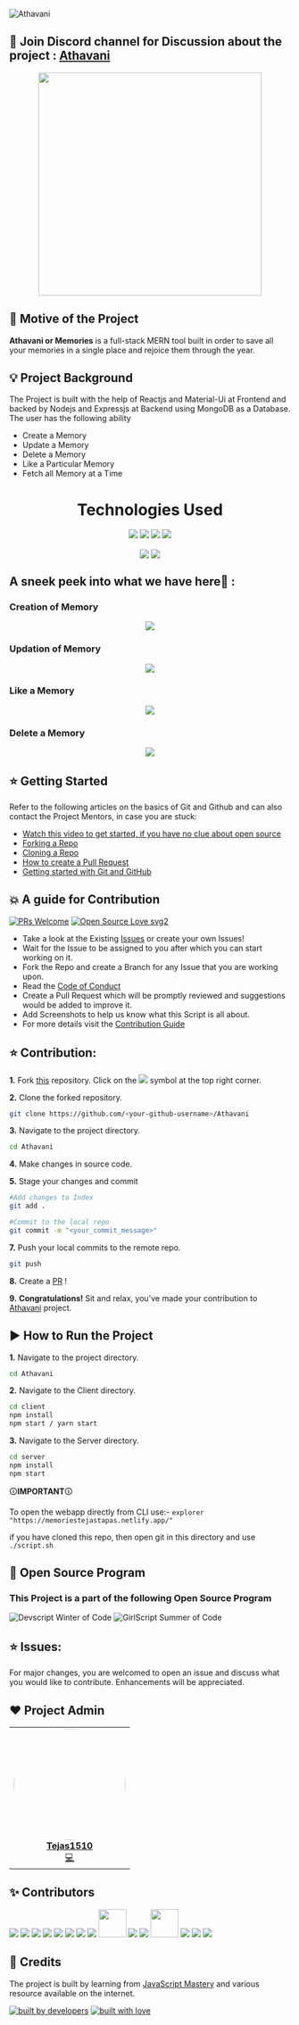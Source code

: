 ![Athavani](https://socialify.git.ci/Tejas1510/Athavani/image?description=1&forks=1&issues=1&language=1&owner=1&pattern=Plus&pulls=1&stargazers=1&theme=Dark)

## 📢 Join Discord channel for Discussion about the project : [Athavani](https://discord.gg/pQbVQqu7)

<p align="center">
  <img width="400" height="400" src = "https://github.com/Tejas1510/Athavani/blob/master/assets/athavani.gif"></img>
</p>  

## 📌 Motive of the Project

<b>Athavani or Memories</b> is a full-stack MERN tool built in order to save all your memories in a single place and rejoice them through the year.

## 💡 Project Background

The Project is built with the help of Reactjs and Material-Ui at Frontend and backed by Nodejs and Expressjs at Backend using MongoDB as a Database. The user has the following
ability

- Create a Memory
- Update a Memory
- Delete a Memory
- Like a Particular Memory
- Fetch all Memory at a Time


<center><h1 align="center">Technologies Used</h1></center>
<p align="center">
<img src = "https://github.com/Tejas1510/Athavani/blob/master/assets/Images/react1.png"></img>
<img src = "https://github.com/Tejas1510/Athavani/blob/master/assets/Images/nodejs.png"></img>
<img src = "https://github.com/Tejas1510/Athavani/blob/master/assets/Images/express.png"></img>
<img src = "https://github.com/Tejas1510/Athavani/blob/master/assets/Images/mongo.png"></img>
</p>

<p align="center" margin="10px">
<img margin="10px" align="center" src = "https://github.com/Tejas1510/Athavani/blob/master/assets/Images/netlify.png"></img>
<img align="center" src = "https://github.com/Tejas1510/Athavani/blob/master/assets/Images/heroku.png"></img>
</p>

## A sneek peek into what we have here🙈 :

### Creation of Memory
<p align="center"><img src="https://github.com/Tejas1510/Athavani/blob/master/assets/creation.gif"></p>

### Updation of Memory
<p align="center"><img src="https://github.com/Tejas1510/Athavani/blob/master/assets/updation.gif"></p>

### Like a  Memory
<p align="center"><img src="https://github.com/Tejas1510/Athavani/blob/master/assets/likePost.gif"></p>

### Delete a Memory
<p align="center"><img src="https://github.com/Tejas1510/Athavani/blob/master/assets/Delete.gif"></p>


## ⭐ Getting Started

Refer to the following articles on the basics of Git and Github and can also contact the Project Mentors, in case you are stuck:

- [Watch this video to get started, if you have no clue about open source](https://youtu.be/SL5KKdmvJ1U)
- [Forking a Repo](https://help.github.com/en/github/getting-started-with-github/fork-a-repo)
- [Cloning a Repo](https://help.github.com/en/desktop/contributing-to-projects/creating-a-pull-request)
- [How to create a Pull Request](https://opensource.com/article/19/7/create-pull-request-github)
- [Getting started with Git and GitHub](https://towardsdatascience.com/getting-started-with-git-and-github-6fcd0f2d4ac6)

## 💥 A guide for Contribution

[![PRs Welcome](https://img.shields.io/badge/PRs-welcome-brightgreen.svg?style=flat-square)](http://makeapullrequest.com)
[![Open Source Love svg2](https://badges.frapsoft.com/os/v2/open-source.svg?v=103)](https://github.com/ellerbrock/open-source-badges/)

- Take a look at the Existing [Issues](https://github.com/Tejas1510/Athavani/issues) or create your own Issues!
- Wait for the Issue to be assigned to you after which you can start working on it.
- Fork the Repo and create a Branch for any Issue that you are working upon.
- Read the [Code of Conduct](https://github.com/Tejas1510/Hacking-Scripts/blob/main/CODE_OF_CONDUCT.md)
- Create a Pull Request which will be promptly reviewed and suggestions would be added to improve it.
- Add Screenshots to help us know what this Script is all about.
- For more details visit the [Contribution Guide](https://github.com/Tejas1510/Athavani/blob/master/CONTRIBUTING.md)


## ⭐ Contribution:
**1.** Fork [this](https://github.com/Tejas1510/Athavani/) repository.
Click on the <a href="https://github.com/Tejas1510/Athavani/"><img src="https://img.icons8.com/ios/24/000000/code-fork.png"></a> symbol at the top right corner.

**2.** Clone the forked repository.

```bash
git clone https://github.com/<your-github-username>/Athavani
```

**3.** Navigate to the project directory.

```bash
cd Athavani
```

**4.** Make changes in source code.

**5.** Stage your changes and commit

```bash
#Add changes to Index
git add .

#Commit to the local repo
git commit -m "<your_commit_message>"
```

**7.** Push your local commits to the remote repo.

```bash
git push
```

**8.** Create a [PR](https://help.github.com/en/github/collaborating-with-issues-and-pull-requests/creating-a-pull-request) !

**9.** **Congratulations!** Sit and relax, you've made your contribution to [Athavani](https://github.com/Tejas1510/Athavani) project.

##  ▶️ How to Run the Project

**1.** Navigate to the project directory.

```bash
cd Athavani
```

**2.** Navigate to the Client directory.

```bash
cd client
npm install
npm start / yarn start
```

**3.** Navigate to the Server directory.

```bash
cd server
npm install
npm start 
```
🛈**IMPORTANT**🛈

To open the webapp directly from CLI use:-
```explorer "https://memoriestejastapas.netlify.app/"```

if you have cloned this repo, then open git in this directory and use 
``` ./script.sh ```

## 📢  Open Source Program

### This Project is a part of the following Open Source Program

<img src ="https://github.com/Tejas1510/Athavani/blob/master/assets/Images/devscriptcode.png" alt ="Devscript Winter of Code"></img>
<img src = "https://github.com/mitalirs/Athavani/blob/update-readme/assets/Images/gssoc.png" alt = "GirlScript Summer of Code"></img>

## ⭐ Issues:
For major changes, you are welcomed to open an issue and discuss what you would like to contribute. Enhancements will be appreciated.

## ❤️ Project Admin
<table>
    <tr>
        <td align="center">
            <a href="https://github.com/Tejas1510">
            <img src="https://avatars0.githubusercontent.com/u/64543913?s=400&u=6468d71695b9ce8fc4a5704cfe7df32fdd28437a&v=4" width="200px;" alt="" style="border-radius:50%"/> <br />
            <b>Tejas1510</b>
            </a><br />
            <a href="https://github.com/Tejas1510/Awesome-Javascript-and-React-Project/commits?author=Tejas1510" title="Coding">💻</a>
        </td>
 </tr>
 </table>

## ✨ Contributors

<a href="https://github.com/Tejas1510"><img src="https://github.com/Tejas1510.png?size=50"></img></a>
<a href="https://github.com/kanishkaa24"><img src="https://github.com/kanishkaa24.png?size=50"></img></a>
<a href="https://github.com/antaramunshi"><img src="https://github.com/antaramunshi.png?size=50"></img></a>
<a href="https://github.com/Khimit"><img src="https://github.com/Khimit.png?size=50"></img></a>
<a href="https://github.com/Harshit850"><img src="https://github.com/Harshit850.png?size=50"></img></a>
<a href="https://github.com/sanjay270899"><img src="https://github.com/sanjay270899.png?size=50"></img></a>
<a href="https://github.com/sakshikhachane"><img src="https://github.com/sakshikhachane.png?size=50"></img></a>
<a href="https://github.com/shubhraagarwal"><img src="https://github.com/shubhraagarwal.png?size=50"></img></a>
<a href="https://github.com/Aniket31-coder"><img src="https://avatars3.githubusercontent.com/u/55101835?v=4" width="50px" alt=""></img></a>
<a href="https://github.com/Ashuto7h"><img src="https://github.com/Ashuto7h.png?size=50"></img></a>
<a href="https://github.com/musavveer"><img src="https://github.com/musavveer.png?size=50"></img></a>
<a href="https://github.com/koolgax990"><img src="https://avatars0.githubusercontent.com/u/55532999?v=4" width="50px" alt=""></img></a>
<a href="https://github.com/SuNiL-Chau"><img src="https://github.com/SuNiL-Chau.png?size=50"></img></a>
<a href="https://github.com/kenkirito"><img src="https://github.com/kenkirito.png?size=50"></img></a>
<a href="https://github.com/himanshu007-creator"><img src="https://github.com/himanshu007-creator.png?size=50"></img></a>




## 🔔 Credits

The project is built by learning from [JavaScript Mastery](https://www.youtube.com/watch?v=ngc9gnGgUdA) and various resource available on the internet.



<a href="https://github.com/Tejas1510"><img src="http://ForTheBadge.com/images/badges/built-by-developers.svg" alt="built by developers"></a>
[![built with love](https://forthebadge.com/images/badges/built-with-love.svg)](https://github.com/Tejas1510/Athavani)
